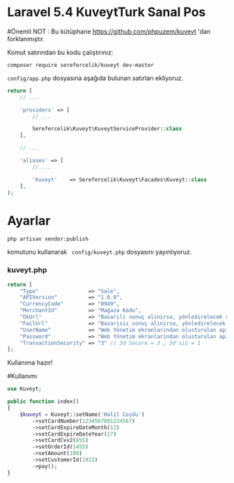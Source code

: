 # Laravel 5.4 KuveytTurk Sanal Pos

#Önemli NOT : Bu kütüphane https://github.com/phpuzem/kuveyt 'dan forklanmıştır.

Komut satırından bu kodu çalıştırınız:
```
composer require serefercelik/kuveyt dev-master
```

```config/app.php``` dosyasına aşağıda bulunan satırları ekliyoruz.
```php
return [
    // ...

    'providers' => [
        // ...

        Serefercelik\Kuveyt\KuveytServiceProvider::class
    ],

    // ...

    'aliases' => [
        // ...

        'Kuveyt'    => Serefercelik\Kuveyt\Facades\Kuveyt::class
    ],
);
```
# Ayarlar

```code
php artisan vendor:publish
```
komutunu kullanarak ``` config/kuveyt.php``` dosyasını yayınlıyoruz.

### kuveyt.php

```php
return [
    "Type"                => "Sale",
    "APIVersion"          => "1.0.0",
    "CurrencyCode"        => "0949",
    "MerchantId"          => "Mağaza Kodu",
    "OkUrl"               => "Basarili sonuç alinirsa, yönledirelecek sayfa",
    "FailUrl"             => "Basarisiz sonuç alinirsa, yönledirelecek sayfa",
    "UserName"            => "Web Yönetim ekranlarindan olusturulan api rollü kullanici",
    "Password"            => "Web Yönetim ekranlarindan olusturulan api rollü kullanici sifresi",
    "TransactionSecurity" => "3" // 3d Secure = 3 , 3d'siz = 1
];

```

Kullanıma hazır!

#Kullanımı
```php
use Kuveyt;

public function index()
{
    $kuveyt = Kuveyt::setName('Halil Coşdu')
        ->setCardNumber(1234567891234567)
        ->setCardExpireDateMonth(12)
        ->setCardExpireDateYear(17)
        ->setCardCvv2(855)
        ->setOrderId(1455)
        ->setAmount(100)
        ->setCustomerId(1923)
        ->pay();
}
```
